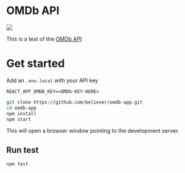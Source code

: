 # OMDb API

[![](https://github.com/believer/omdb-app/workflows/Release/badge.svg)](https://github.com/believer/omdb-app/actions?workflow=Release)

This is a test of the [OMDb API](http://www.omdbapi.com/)

# Get started

Add an `.env.local` with your API key

```
REACT_APP_OMDB_KEY=<OMDb-KEY-HERE>
```

```bash
git clone https://github.com/believer/omdb-app.git
cd omdb-app
npm install
npm start
```

This will open a browser window pointing to the development server.

## Run test

```bash
npm test
```
